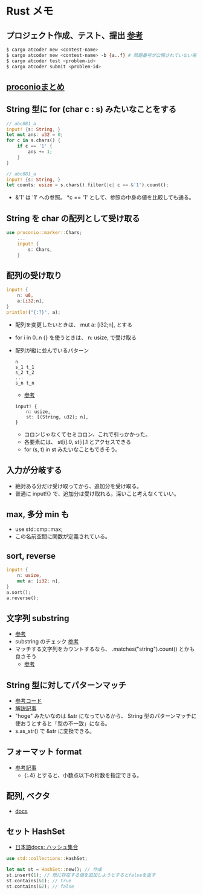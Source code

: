 # Rust メモ

## プロジェクト作成、テスト、提出 [参考](https://github.com/tanakh/cargo-atcoder)
```sh
$ cargo atcoder new <contest-name>
$ cargo atcoder new <contest-name> -b {a..f} # 問題番号が公開されていない場合 --bins も可
$ cargo atcoder test <problem-id>
$ cargo atcoder submit <problem-id>

```

## [proconioまとめ](https://qiita.com/Pikka2048/items/a0247e792aa4f8f6dd92)

## String 型に for (char c : s) みたいなことをする
```rs
// abc081_a
input! {s: String, }
let mut ans: u32 = 0;
for c in s.chars() {
    if c == '1' {
        ans += 1;
    }
}
```
```rs
// abc081_a
input! {s: String, }
let counts: usize = s.chars().filter(|c| c == &'1').count();
```
- &'1' は '1' への参照。 *c == '1' として、参照の中身の値を比較しても通る。

## String を char の配列として受け取る
```rs
use proconio::marker::Chars;
    ...
    input! {
        s: Chars,
    }
```

## 配列の受け取り
```rs
input! {
    n: u8,
    a:[i32;n],
}
println!("{:?}", a);
```
- 配列を変更したいときは、 mut a: [i32;n], とする
- for i in 0..n {} を使うときは、 n: usize, で受け取る

- 配列が縦に並んでいるパターン
    ```
    n
    s_1 t_1
    s_2 t_2
    ...
    s_n t_n
    ```
    - [参考](./dwacon6th-prelims/src/bin/a.rs)
    ```
    input! {
        n: usize,
        st: [(String, u32); n],
    }
    ```
    - コロンじゃなくてセミコロン、これで引っかかった。
    - 各要素には、 st[i].0, st[i].1 とアクセスできる
    - for (s, t) in st みたいなこともできそう。

## 入力が分岐する
- 絶対ある分だけ受け取ってから、追加分を受け取る。
- 普通に input!{} で、追加分は受け取れる。深いこと考えなくていい。

## max, 多分 min も
- use std::cmp::max;
- この名前空間に関数が定義されている。

## sort, reverse
```rust
input! {
    n: usize,
    mut a: [i32; n],
}
a.sort();
a.reverse();
```

## 文字列 substring
- [参考](./tokiomarine2020/src/bin/a.rs)
- substring のチェック [参考](./zone2021/src/bin/a.rs)
- マッチする文字列をカウントするなら、 .matches("string").count() とかも良さそう
    - [参考](https://atcoder.jp/contests/zone2021/submissions/30574024)

## String 型に対してパターンマッチ
- [参考コード](https://atcoder.jp/contests/arc012/submissions/35797669)
- [解説記事](https://totem3.hatenablog.jp/entry/2016/10/25/212303)
- "hoge" みたいなのは &str になっているから、 String 型のパターンマッチに使おうとすると「型の不一致」になる。
- s.as_str() で &str に変換できる。


## フォーマット format
- [参考記事](https://zenn.dev/toga/books/rust-atcoder-old/viewer/13-format)
    - {:.4} とすると、小数点以下の桁数を指定できる。

## 配列, ベクタ
- [docs](https://doc.rust-jp.rs/book-ja/ch08-01-vectors.html)

## セット HashSet
- [日本語docs: ハッシュ集合](https://doc.rust-jp.rs/rust-by-example-ja/std/hash/hashset.html)
```rust
use std::collections::HashSet;

let mut st = HashSet::new(); // 作成
st.insert(1); // 既に存在する値を追加しようとするとfalseを返す
st.contains(&1); // true
st.contains(&2); // false
```